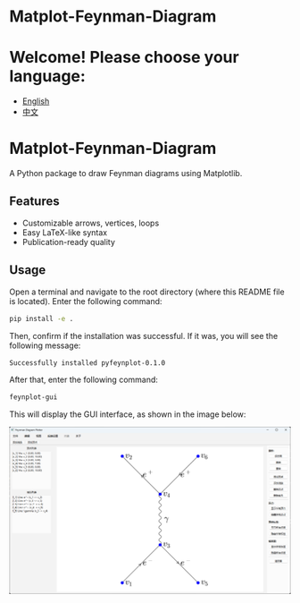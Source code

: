 # Matplot-Feynman-Diagram

# Welcome! Please choose your language:
- [English](README.md)
- [中文](README.zh.md)

# Matplot-Feynman-Diagram

A Python package to draw Feynman diagrams using Matplotlib.

## Features

- Customizable arrows, vertices, loops
- Easy LaTeX-like syntax
- Publication-ready quality

## Usage

Open a terminal and navigate to the root directory (where this README file is located). Enter the following command:
```bash
pip install -e .
```
Then, confirm if the installation was successful. If it was, you will see the following message:
```bash
Successfully installed pyfeynplot-0.1.0
```
After that, enter the following command:
```bash
feynplot-gui
```
This will display the GUI interface, as shown in the image below:

![alt text](README.assets/zh_CN/UI_example.png)
